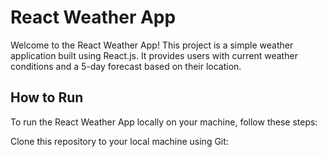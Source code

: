 # React Weather App

Welcome to the React Weather App! This project is a simple weather application built using React.js. It provides users with current weather conditions and a 5-day forecast based on their location.

## How to Run

To run the React Weather App locally on your machine, follow these steps:

Clone this repository to your local machine using Git:

